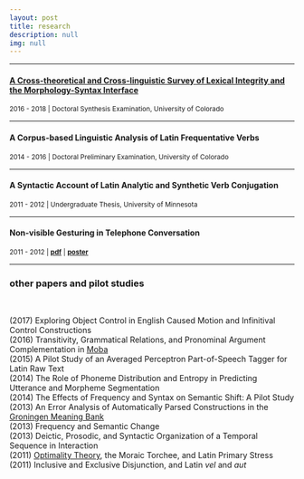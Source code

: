 ```yaml
---
layout: post
title: research
description: null
img: null
---
```


***
<sub></sub>
<h4><a href="http://www.researchgate.net/publication/328773017_A_Cross-theoretical_and_Cross-linguistic_Survey_of_Lexical_Integrity_and_the_Morphology-Syntax_Interface">A Cross-theoretical and Cross-linguistic Survey of Lexical Integrity and the Morphology-Syntax Interface</a></h4>
<sup>2016 - 2018 | Doctoral Synthesis Examination, University of Colorado</sup>

***
<sub></sub>
<h4>A Corpus-based Linguistic Analysis of Latin Frequentative Verbs</h4>
<sup>2014 - 2016 | Doctoral Preliminary Examination, University of Colorado</sup>

***
<sub></sub>
<h4>A Syntactic Account of Latin Analytic and Synthetic Verb Conjugation</h4>
<sup>2011 - 2012 | Undergraduate Thesis, University of Minnesota</sup>

***
<sub></sub>
<h4>Non-visible Gesturing in Telephone Conversation</h4>
<sup>2011 - 2012 | <a href="http://www.ncurproceedings.org/ojs/index.php/NCUR2012/article/view/181"><b>pdf</b></a> | <a href="http://jared-desjardins.github.io/files/NCUR-poster.pdf"><b>poster</b></a></sup>

<br>

***

<h3>other papers and pilot studies</h3>
<br>

<sub></sub> 
(2017) Exploring Object Control in English Caused Motion and Infinitival Control Constructions
<sub></sub>  
(2016) Transitivity, Grammatical Relations, and Pronominal Argument Complementation in [Moba](http://glottolog.org/resource/languoid/id/moba1244)  
<sup></sup>
(2015) A Pilot Study of an Averaged Perceptron Part-of-Speech Tagger for Latin Raw Text  
<sup></sup>
(2014) The Role of Phoneme Distribution and Entropy in Predicting Utterance and Morpheme Segmentation  
<sup></sup>
(2014) The Effects of Frequency and Syntax on Semantic Shift: A Pilot Study  
<sup></sup>
(2013) An Error Analysis of Automatically Parsed Constructions in the [Groningen Meaning Bank](http://gmb.let.rug.nl/)  
<sup></sup>
(2013) Frequency and Semantic Change  
<sup></sup>
(2013) Deictic, Prosodic, and Syntactic Organization of a Temporal Sequence in Interaction  
<sup></sup>
(2011) [Optimality Theory](http://en.wikipedia.org/wiki/Optimality_Theory), the Moraic Torchee, and Latin Primary Stress  
<sup></sup>
(2011) Inclusive and Exclusive Disjunction, and Latin *vel* and *aut*  
